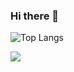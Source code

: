 ### Hi there 👋

![Top Langs](https://github-readme-stats.vercel.app/api/top-langs/?username=dakeouo&layout=compact)

![](https://www.codewars.com/users/dakeouo/badges/large)

<!--
**dakeouo/dakeouo** is a ✨ _special_ ✨ repository because its `README.md` (this file) appears on your GitHub profile.

Here are some ideas to get you started:

- 🔭 I’m currently working on ...
- 🌱 I’m currently learning ...
- 👯 I’m looking to collaborate on ...
- 🤔 I’m looking for help with ...
- 💬 Ask me about ...
- 📫 How to reach me: ...
- 😄 Pronouns: ...
- ⚡ Fun fact: ...
-->
